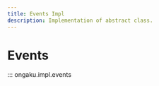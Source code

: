 ```yaml
---
title: Events Impl
description: Implementation of abstract class.
---
```


# Events

::: ongaku.impl.events